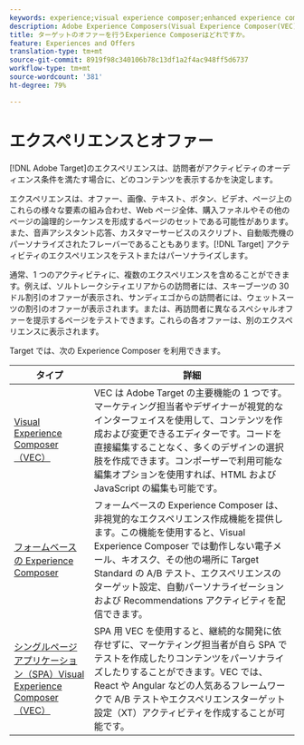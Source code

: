 ```yaml
---
keywords: experience;visual experience composer;enhanced experience composer;form based experience composer;form composer;visual composer;mixed content;iframe;iframe busting;bust iframe;x-frame-options;x frameオプション；クロス接触チャネルの問題；認証ワークフロー
description: Adobe Experience Composers(Visual Experience Composer(VEC)、フォームベースのExperience Composer、および単一ページのVisual Experience Composerについての詳細。
title: ターゲットのオファーを行うExperience Composerはどれですか。
feature: Experiences and Offers
translation-type: tm+mt
source-git-commit: 8919f98c340106b78c13df1a2f4ac948ff5d6737
workflow-type: tm+mt
source-wordcount: '381'
ht-degree: 79%

---
```



# エクスペリエンスとオファー

[!DNL Adobe Target]のエクスペリエンスは、訪問者がアクティビティのオーディエンス条件を満たす場合に、どのコンテンツを表示するかを決定します。

エクスペリエンスは、オファー、画像、テキスト、ボタン、ビデオ、ページ上のこれらの様々な要素の組み合わせ、Web ページ全体、購入ファネルやその他のページの論理的シーケンスを形成するページのセットである可能性があります。また、音声アシスタント応答、カスタマーサービスのスクリプト、自動販売機のパーソナライズされたフレーバーであることもあります。[!DNL Target] アクティビティのエクスペリエンスをテストまたはパーソナライズします。

通常、1 つのアクティビティに、複数のエクスペリエンスを含めることができます。例えば、ソルトレークシティエリアからの訪問者には、スキーブーツの 30 ドル割引のオファーが表示され、サンディエゴからの訪問者には、ウェットスーツの割引のオファーが表示されます。または、再訪問者に異なるスペシャルオファーを提示するページをテストできます。これらの各オファーは、別のエクスペリエンスに表示されます。

Target では、次の Experience Composer を利用できます。

| タイプ | 詳細 |
| --- | --- |
| [Visual Experience Composer（VEC）](/help/c-experiences/c-visual-experience-composer/visual-experience-composer.md#concept_CF63320EB8924B2F9BDA3C72256DCE50) | VEC は Adobe Target の主要機能の 1 つです。マーケティング担当者やデザイナーが視覚的なインターフェイスを使用して、コンテンツを作成および変更できるエディターです。コードを直接編集することなく、多くのデザインの選択肢を作成できます。コンポーザーで利用可能な編集オプションを使用すれば、HTML および JavaScript の編集も可能です。 |
| [フォームベースの Experience Composer](/help/c-experiences/form-experience-composer.md#task_FAC842A6535045B68B4C1AD3E657E56E) | フォームベースの Experience Composer は、非視覚的なエクスペリエンス作成機能を提供します。この機能を使用すると、Visual Experience Composer では動作しない電子メール、キオスク、その他の場所に Target Standard の A/B テスト、エクスペリエンスのターゲット設定、自動パーソナライゼーションおよび Recommendations アクティビティを配信できます。 |
| [シングルページアプリケーション（SPA）Visual Experience Composer（VEC）](/help/c-experiences/spa-visual-experience-composer.md) | SPA 用 VEC を使用すると、継続的な開発に依存せずに、マーケティング担当者が自ら SPA でテストを作成したりコンテンツをパーソナライズしたりすることができます。VEC では、React や Angular などの人気あるフレームワークで A/B テストやエクスペリエンスターゲット設定（XT）アクティビティを作成することが可能です。 |
